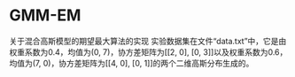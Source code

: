 # GMM-EM
关于混合高斯模型的期望最大算法的实现
实验数据集在文件“data.txt”中，它是由权重系数为0.4，均值为(0, 7)，协方差矩阵为[[2, 0], [0, 3]]以及权重系数为0.6，均值为(7, 0)，协方差矩阵为[[4, 0], [0, 1]]的两个二维高斯分布生成的。
